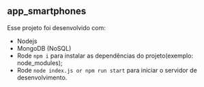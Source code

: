 ## app_smartphones

Esse projeto foi desenvolvido com:

- Nodejs
- MongoDB (NoSQL) 
- Rode `npm i` para instalar as dependências do projeto(exemplo: node_modules);
- Rode `node index.js or npm run start` para iniciar o servidor de desenvolvimento.
